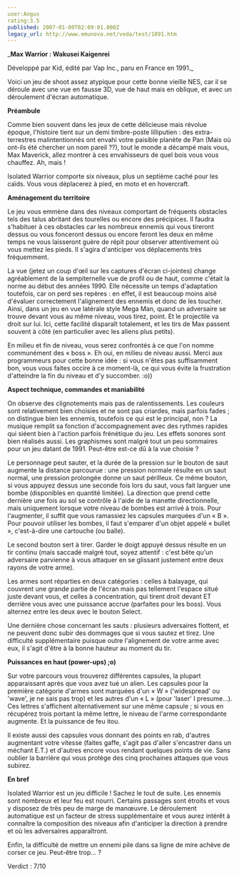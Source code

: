 ```yaml
---
user:Angus
rating:3.5
published: 2007-01-09T02:09:01.000Z
legacy_url: http://www.emunova.net/veda/test/1891.htm
---
```

_**Max Warrior : Wakusei Kaigenrei**  

  

Développé par Kid, édité par Vap Inc., paru en France en 1991\._  

  

  

Voici un jeu de shoot assez atypique pour cette bonne vieille NES, car il se déroule avec une vue en fausse 3D, vue de haut mais en oblique, et avec un déroulement d'écran automatique.  

  

**Préambule**  

  

Comme bien souvent dans les jeux de cette délicieuse mais révolue époque, l'histoire tient sur un demi timbre-poste lilliputien : des extra-terrestres malintentionnés ont envahi votre paisible planète de Pan (Mais où ont-ils été chercher un nom pareil ??), tout le monde a décampé mais vous, Max Maverick, allez montrer à ces envahisseurs de quel bois vous vous chauffez. Ah, mais !  

  

Isolated Warrior comporte six niveaux, plus un septième caché pour les caïds. Vous vous déplacerez à pied, en moto et en hovercraft.  

  

**Aménagement du territoire**  

  

Le jeu vous emmène dans des niveaux comportant de fréquents obstacles tels des talus abritant des tourelles ou encore des précipices. Il faudra s'habituer à ces obstacles car les nombreux ennemis qui vous tireront dessus ou vous fonceront dessus ou encore feront les deux en même temps ne vous laisseront guère de répit pour observer attentivement où vous mettez les pieds. Il s'agira d'anticiper vos déplacements très fréquemment.  

  

La vue (jetez un coup d'œil sur les captures d'écran ci-jointes) change agréablement de la sempiternelle vue de profil ou de haut, comme c'était la norme au début des années 1990\. Elle nécessite un temps d'adaptation toutefois, car on perd ses repères : en effet, il est beaucoup moins aisé d'évaluer correctement l'alignement des ennemis et donc de les toucher. Ainsi, dans un jeu en vue latérale style Mega Man, quand un adversaire se trouve devant vous au même niveau, vous tirez, point. Et le projectile va droit sur lui. Ici, cette facilité disparaît totalement, et les tirs de Max passent souvent à côté (en particulier avec les aliens plus petits).  

  

En milieu et fin de niveau, vous serez confrontés à ce que l'on nomme communément des « boss ». Eh oui, en milieu de niveau aussi. Merci aux programmeurs pour cette bonne idée : si vous n'êtes pas suffisamment bon, vous vous faites occire à ce moment-là, ce qui vous évite la frustration d'atteindre la fin du niveau et d'y succomber. :o))  

  

**Aspect technique, commandes et maniabilité**  

  

On observe des clignotements mais pas de ralentissements. Les couleurs sont relativement bien choisies et ne sont pas criardes, mais parfois fades ; on distingue bien les ennemis, toutefois ce qui est le principal, non ? La musique remplit sa fonction d'accompagnement avec des rythmes rapides qui siéent bien à l'action parfois frénétique du jeu. Les effets sonores sont bien réalisés aussi. Les graphismes sont malgré tout un peu sommaires pour un jeu datant de 1991\. Peut-être est-ce dû à la vue choisie ?  

  

Le personnage peut sauter, et la durée de la pression sur le bouton de saut augmente la distance parcourue : une pression normale résulte en un saut normal, une pression prolongée donne un saut périlleux. Ce même bouton, si vous appuyez dessus une seconde fois lors du saut, vous fait larguer une bombe (disponibles en quantité limitée). La direction que prend cette dernière une fois au sol se contrôle à l'aide de la manette directionnelle, mais uniquement lorsque votre niveau de bombes est arrivé à trois. Pour l'augmenter, il suffit que vous ramassiez les capsules marquées d'un « B ». Pour pouvoir utiliser les bombes, il faut s'emparer d'un objet appelé « bullet », c'est-à-dire une cartouche (ou balle).  

  

Le second bouton sert à tirer. Garder le doigt appuyé dessus résulte en un tir continu (mais saccadé malgré tout, soyez attentif : c'est bête qu'un adversaire parvienne à vous attaquer en se glissant justement entre deux rayons de votre arme).  

Les armes sont réparties en deux catégories : celles à balayage, qui couvrent une grande partie de l'écran mais pas tellement l'espace situé juste devant vous, et celles à concentration, qui tirent droit devant ET derrière vous avec une puissance accrue (parfaites pour les boss). Vous alternez entre les deux avec le bouton Select.  

  

Une dernière chose concernant les sauts : plusieurs adversaires flottent, et ne peuvent donc subir des dommages que si vous sautez et tirez. Une difficulté supplémentaire puisque outre l'alignement de votre arme avec eux, il s'agit d'être à la bonne hauteur au moment du tir.  

  

**Puissances en haut (power-ups) ;o)**  

  

Sur votre parcours vous trouverez différentes capsules, la plupart apparaissant après que vous avez tué un alien. Les capsules pour la première catégorie d'armes sont marquées d'un « W » ('widespread' ou 'wave', je ne sais pas trop) et les autres d'un « L » (pour 'laser' I presume...). Ces lettres s'affichent alternativement sur une même capsule ; si vous en récupérez trois portant la même lettre, le niveau de l'arme correspondante augmente. Et la puissance de feu itou.  

  

Il existe aussi des capsules vous donnant des points en rab, d'autres augmentant votre vitesse (faites gaffe, s'agit pas d'aller s'encastrer dans un méchant E.T.) et d'autres encore vous rendant quelques points de vie. Sans oublier la barrière qui vous protège des cinq prochaines attaques que vous subirez.  

  

**En bref**  

  

Isolated Warrior est un jeu difficile ! Sachez le tout de suite. Les ennemis sont nombreux et leur feu est nourri. Certains passages sont étroits et vous y disposez de très peu de marge de manœuvre. Le déroulement automatique est un facteur de stress supplémentaire et vous aurez intérêt à connaître la composition des niveaux afin d'anticiper la direction à prendre et où les adversaires apparaîtront.  

Enfin, la difficulté de mettre un ennemi pile dans sa ligne de mire achève de corser ce jeu. Peut-être trop... ?  

  

Verdict : 7/10